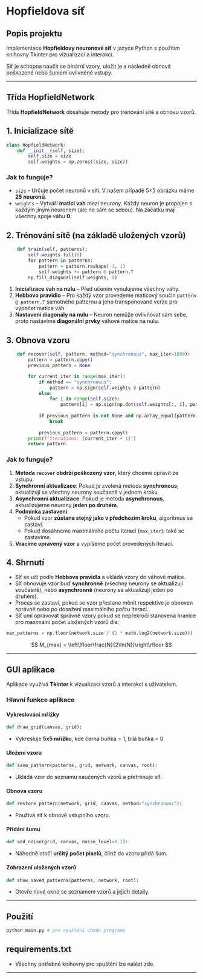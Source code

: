 # Hopfieldova síť

## Popis projektu
Implementace **Hopfieldovy neuronové síť** v jazyce Python s použitím knihovny Tkinter pro vizualizaci a interakci. 

Síť je schopna naučit se binární vzory, uložit je a následně obnovit poškozené nebo šumem ovlivněné vstupy.

---

## **Třída HopfieldNetwork**
Třída **HopfieldNetwork** obsahuje metody pro trénování sítě a obnovu vzorů.

## 1. **Inicializace sítě**

```python
class HopfieldNetwork:
    def __init__(self, size):
        self.size = size
        self.weights = np.zeros((size, size))
```
### Jak to funguje?
- `size` – Určuje počet neuronů v síti. V našem případě 5×5 obrázku máme **25 neuronů**.
- `weights` – Vytváří **matici vah** mezi neurony. Každý neuron je propojen s každým jiným neuronem (ale ne sám se sebou). Na začátku mají všechny spoje váhu **0**.

## 2. **Trénování sítě (na základě uložených vzorů)**

```python
    def train(self, patterns):
        self.weights.fill(0)
        for pattern in patterns:
            pattern = pattern.reshape(-1, 1)
            self.weights += pattern @ pattern.T
        np.fill_diagonal(self.weights, 0)
```
1. **Inicializace vah na nulu** – Před učením vynulujeme všechny váhy.
2. **Hebbovo pravidlo** – Pro každý vzor provedeme maticový součin `pattern @ pattern.T` samotného patternu a jeho transponované verze pro výpočet matice váh.
3. **Nastavení diagonály na nulu** – Neuron nemůže ovlivňovat sám sebe, proto nastavíme **diagonální prvky** váhové matice na nulu.

## 3. **Obnova vzoru**

```python
    def recover(self, pattern, method="synchronous", max_iter=1000):
        pattern = pattern.copy()
        previous_pattern = None

        for current_iter in range(max_iter):
            if method == "synchronous":
                pattern = np.sign(self.weights @ pattern)
            else:
                for i in range(self.size):
                    pattern[i] = np.sign(np.dot(self.weights[:, i], pattern))
            
            if previous_pattern is not None and np.array_equal(pattern, previous_pattern):
                break
            
            previous_pattern = pattern.copy()
        print(f"Iterations: {current_iter + 1}")
        return pattern
```

### Jak to funguje?
1. **Metoda `recover` obdrží poškozený vzor**, který chceme opravit ze vstupu.
2. **Synchronní aktualizace**: Pokud je zvolená metoda **synchronous**, aktualizují se všechny neurony současně v jednom kroku.
3. **Asynchronní aktualizace**: Pokud je metoda **asynchronous**, aktualizujeme neurony **jeden po druhém**.
4. **Podmínka zastavení**:
   - Pokud vzor **zůstane stejný jako v předchozím kroku**, algoritmus se zastaví.
   - Pokud dosáhneme maximálního počtu iterací (`max_iter`), také se zastavíme.
5. **Vracíme opravený vzor** a vypíšeme počet provedených iterací.


## 4. **Shrnutí**
- Síť se učí podle **Hebbova pravidla** a ukládá vzory do váhové matice.  
- Síť obnovuje vzor buď **synchronně** (všechny neurony se aktualizují současně), nebo **asynchronně** (neurony se aktualizují jeden po druhém).
- Proces se zastaví, pokud se vzor přestane měnit respektive je obnoven správně nebo po dosažení maximálního počtu iterací.
- Síť umí opravovat správně vzory pokud se nepřekročí stanovená hranice pro maximální počet uložených vzorů dle:

```python
max_patterns = np.floor(network.size / (2 * math.log2(network.size)))
```

$$ M_{max} = \left\lfloor\frac{N}{2\ln(N)}\right\rfloor $$




---

## **GUI aplikace**
Aplikace využívá **Tkinter** k vizualizaci vzorů a interakci s uživatelem.

### **Hlavní funkce aplikace**

#### **Vykreslování mřížky**
```python
def draw_grid(canvas, grid):
```
- Vykresluje **5x5 mřížku**, kde černá buňka = 1, bílá buňka = 0.

#### **Uložení vzoru**
```python
def save_pattern(patterns, grid, network, canvas, root):
```
- Ukládá vzor do seznamu naučených vzorů a přetrénuje síť.

#### **Obnova vzoru**
```python
def restore_pattern(network, grid, canvas, method="synchronous"):
```
- Používá síť k obnově vstupního vzoru.

#### **Přidání šumu**
```python
def add_noise(grid, canvas, noise_level=0.1):
```
- Náhodně otočí **určitý počet pixelů**, čímž do vzoru přidá šum.

#### **Zobrazení uložených vzorů**
```python
def show_saved_patterns(patterns, network, root):
```
- Otevře nové okno se seznamem vzorů a jejich detaily.

---

## **Použití**
```python
python main.py # pro spuštění chodu programu
```

## **requirements.txt**
- Všechny potřebné knihovny pro spuštění lze nalézt zde.

---

